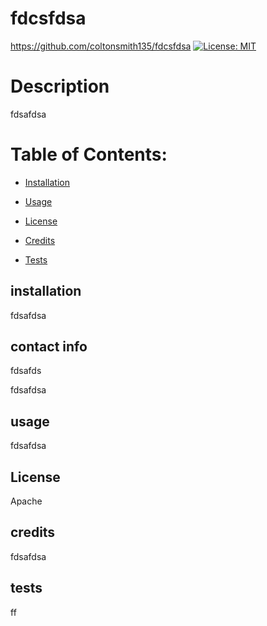 # fdcsfdsa
https://github.com/coltonsmith135/fdcsfdsa
[![License: MIT](https://img.shields.io/badge/License-Apache-yellow.svg)](https://opensource.org/licenses/MIT)
# Description
fdsafdsa
# Table of Contents:
* [Installation](#installation)
* [Usage](#usage)

 * [License](#License)

* [Credits](#credits)
* [Tests](#tests)



## installation

fdsafdsa

## contact info

fdsafds

fdsafdsa

## usage

fdsafdsa


 ## License

  Apache

## credits

fdsafdsa

## tests

ff

